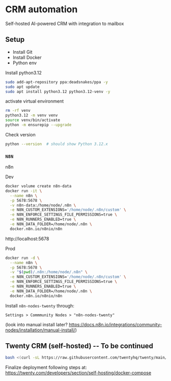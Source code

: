 # CRM automation

Self-hosted AI-powered CRM with integration to mailbox

## Setup

* Install Git
* Install Docker
* Python env

Install python3.12
```bash
sudo add-apt-repository ppa:deadsnakes/ppa -y
sudo apt update
sudo apt install python3.12 python3.12-venv -y
```

activate virtual environment
```bash
rm -rf venv
python3.12 -m venv venv
source venv/bin/activate
python -m ensurepip --upgrade
```

Check version
```bash
python --version  # should show Python 3.12.x
```

### `N8N` 

n8n

Dev
```bash
docker volume create n8n-data
docker run -it \
  --name n8n \
  -p 5678:5678 \
  -v n8n-data:/home/node/.n8n \
  -e N8N_CUSTOM_EXTENSIONS='/home/node/.n8n/custom' \
  -e N8N_ENFORCE_SETTINGS_FILE_PERMISSIONS=true \
  -e N8N_RUNNERS_ENABLED=true \
  -e N8N_DATA_FOLDER=/home/node/.n8n \
  docker.n8n.io/n8nio/n8n
```

http://localhost:5678


Prod
```bash
docker run -d \
  --name n8n \
  -p 5678:5678 \
  -v "$(pwd)/.n8n:/home/node/.n8n" \
  -e N8N_CUSTOM_EXTENSIONS='/home/node/.n8n/custom' \
  -e N8N_ENFORCE_SETTINGS_FILE_PERMISSIONS=true \
  -e N8N_RUNNERS_ENABLED=true \
  -e N8N_DATA_FOLDER=/home/node/.n8n \
  docker.n8n.io/n8nio/n8n
```

Install `n8n-nodes-twenty` through:
```
Settings > Commmunity Nodes > "n8n-nodes-twenty"
```
(look into manual install later? https://docs.n8n.io/integrations/community-nodes/installation/manual-install/)


## Twenty CRM (self-hosted) -- To be continued


```bash
bash <(curl -sL https://raw.githubusercontent.com/twentyhq/twenty/main/packages/twenty-docker/scripts/install.sh)
```

Finalize deployment following steps at:
https://twenty.com/developers/section/self-hosting/docker-compose